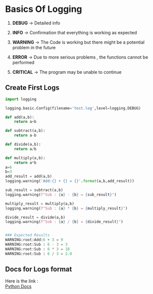 # Basics Of Logging   
1. **DEBUG**   -> Detailed info

2. **INFO**   -> Confirmation that everything is working as expected

3. **WARNING**  -> The Code is working but there might be a potential problem in the future

4. **ERROR**     ->  Due to more serious problems , the functions cannot be performed

5. **CRITICAL**   -> The program may be unable to continue   
## Create First Logs   
~~~python
import logging

logging.basic.Config(filename='test.log',level=logging.DEBUG)

def add(a,b):
    return a+b

def subtract(a,b):
    return a-b

def divide(a,b):
    return a/b

def multiply(a,b):
    return a*b
a=6
b=3
add_result = add(a,b)
logging.warning('Add:{} + {} = {}'.format(a,b,add_result))

sub_result = subtract(a,b)
logging.warning(f"Sub : {a} - {b} = {sub_result}")

multiply_result = multiply(a,b)
logging.warning(f"Sub : {a} * {b} = {multiply_result}")

divide_result = divide(a,b)
logging.warning(f"Sub : {a} / {b} = {divide_result}")


### Expected Results   
WARNING:root:Add:6 + 3 = 9
WARNING:root:Sub : 6 - 3 = 3
WARNING:root:Sub : 6 * 3 = 18
WARNING:root:Sub : 6 / 3 = 2.0

~~~   
## Docs for Logs format   
Here is the link :   
[Python Docs](https://docs.python.org/3/library/logging.html#logrecord-attributes)